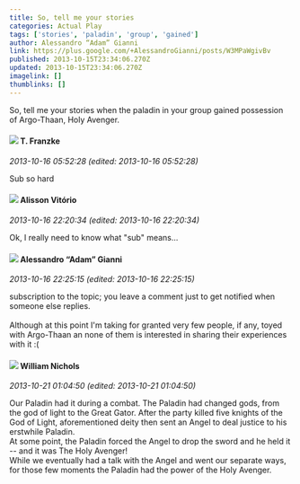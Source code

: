 ```yaml
---
title: So, tell me your stories
categories: Actual Play
tags: ['stories', 'paladin', 'group', 'gained']
author: Alessandro “Adam” Gianni
link: https://plus.google.com/+AlessandroGianni/posts/W3MPaWgivBv
published: 2013-10-15T23:34:06.270Z
updated: 2013-10-15T23:34:06.270Z
imagelink: []
thumblinks: []
---
```


So, tell me your stories when the paladin in your group gained possession of Argo-Thaan, Holy Avenger.
<div id='comment z12mxpcyjpvwwznxh04chj1jevbwgtlaxa0'>
  <h4><img src='{{site.baseurl}}//images/avatars/110330901807759406775_photo.jpg'> T. Franzke</h4>
      <p><cite>2013-10-16 05:52:28 (edited: 2013-10-16 05:52:28)</cite></p>
        <p>Sub so hard</p>
</div>
        

<div id='comment z12mxpcyjpvwwznxh04chj1jevbwgtlaxa0'>
  <h4><img src='{{site.baseurl}}//images/avatars/115101729330777297840_photo.jpg'> Alisson Vitório</h4>
      <p><cite>2013-10-16 22:20:34 (edited: 2013-10-16 22:20:34)</cite></p>
        <p>Ok, I really need to know what &quot;sub&quot; means...</p>
</div>
        

<div id='comment z12mxpcyjpvwwznxh04chj1jevbwgtlaxa0'>
  <h4><img src='{{site.baseurl}}//images/avatars/106679386179477817028_photo.jpg'> Alessandro “Adam” Gianni</h4>
      <p><cite>2013-10-16 22:25:15 (edited: 2013-10-16 22:25:15)</cite></p>
        <p>subscription to the topic; you leave a comment just to get notified when someone else replies.<br /><br />Although at this point I&#39;m taking for granted very few people, if any, toyed with Argo-Thaan an none of them is interested in sharing their experiences with it :(</p>
</div>
        

<div id='comment z12mxpcyjpvwwznxh04chj1jevbwgtlaxa0'>
  <h4><img src='{{site.baseurl}}//images/avatars/116087077877793003074_photo.jpg'> William Nichols</h4>
      <p><cite>2013-10-21 01:04:50 (edited: 2013-10-21 01:04:50)</cite></p>
        <p>Our Paladin had it during a combat. The Paladin had changed gods, from the god of light to the Great Gator. After the party killed five knights of the God of Light, aforementioned deity then sent an Angel to deal justice to his erstwhile Paladin. <br />At some point, the Paladin forced the Angel to drop the sword and he held it -- and it was The Holy Avenger!<br />While we eventually had a talk with the Angel and went our separate ways, for those few moments the Paladin had the power of the Holy Avenger.</p>
</div>
        